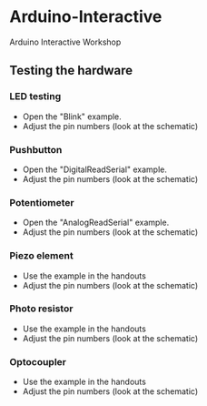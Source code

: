# Arduino-Interactive
Arduino Interactive Workshop

## Testing the hardware
### LED testing
 * Open the "Blink" example.
 * Adjust the pin numbers (look at the schematic)

### Pushbutton
 * Open the "DigitalReadSerial" example.
 * Adjust the pin numbers (look at the schematic)
 
### Potentiometer
 * Open the "AnalogReadSerial" example.
 * Adjust the pin numbers (look at the schematic)
 
### Piezo element
 * Use the example in the handouts
 * Adjust the pin numbers (look at the schematic)

### Photo resistor
 * Use the example in the handouts
 * Adjust the pin numbers (look at the schematic)

### Optocoupler
 * Use the example in the handouts
 * Adjust the pin numbers (look at the schematic)
